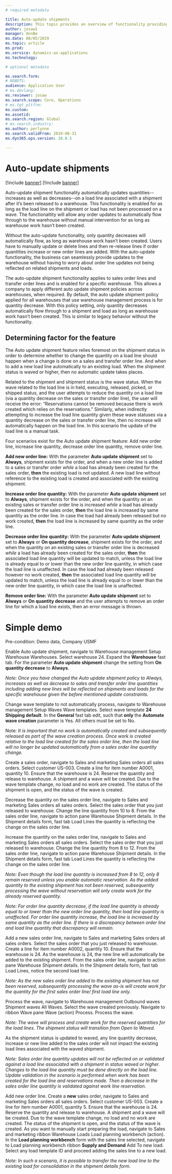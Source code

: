 ```yaml
---
# required metadata

title: Auto-update shipments
description: This topic provides an overview of functionality providing auto-updates for shipments.
author: josaw1
manager: AnnBe
ms.date: 08/05/2019
ms.topic: article
ms.prod: 
ms.service: dynamics-ax-applications
ms.technology: 

# optional metadata

ms.search.form: 
# ROBOTS: 
audience: Application User
# ms.devlang: 
ms.reviewer: josaw
ms.search.scope: Core, Operations
# ms.tgt_pltfrm: 
ms.custom: 
ms.assetid: 
ms.search.region: Global
# ms.search.industry: 
ms.author: perlynne
ms.search.validFrom: 2019-08-31
ms.dyn365.ops.version: 10.0.5

---
```


# Auto-update shipments

[!include [banner](../includes/preview-banner.md)]
[!include [banner](../includes/banner.md)]

Auto-update shipment functionality automatically updates quantities--increases
as well as decreases--on a load line associated with a shipment after it’s been
released to a warehouse. This functionality is enabled for as long as the load line on the
shipment or load has not been processed on a wave. The functionaltity
will allow any order updates to automatically flow through to the warehouse
without manual intervention for as long as warehouse work hasn’t been created.

Without the auto-update functionality, only quantity decreases will automatically flow, as
long as warehouse work hasn’t been created. Users have to manually update or delete lines and then re-release
lines if order quantities increase or new order lines are added. With the auto-update functionality, the business can
seamlessly provide updates to the warehouse without having to worry about order
line updates not being reflected on related shipments and loads. 

The auto-update shipment functionality applies to sales order lines and transfer order lines and is enabled for a specific warehouse. This allows a company to
apply different auto update shipment policies across warehouses, when required.
By default, the auto update shipment policy applied for all warehouses that use
warehouse management process is for quantity decrease. With this policy
setting, only quantity decreases automatically flow through to a shipment and
load as long as warehouse work hasn’t been created. This is similar to
legacy behavior without the functionality.

Determining factor for the feature
----------------------------------

The Auto update shipment feature relies foremost on the shipment status in order
to determine whether to change the quantity on a load line should happen when a
change is done on a sales and transfer order line. And when to add a new load
line automatically to an existing load. When the shipment status is waved or
higher, then no automatic update takes places.

Related to the shipment and shipment status is the wave status. When the wave
related to the load line is in held, executing, released, picked, or shipped
status, and the user attempts to reduce the quantity on a load line (via a
quantity decrease on the sales or transfer order line), the user will receive
the error: “Reservations cannot be removed because there is work created which
relies on the reservations.” Similarly, when indirectly attempting to increase
the load line quantity given these wave statuses via a quantity decrease on the
sales or transfer order line, then no increase will automatically happen on the
load line. In this scenario the update of the load line is a manual task.

Four scenarios exist for the Auto update shipment feature: Add new order line,
increase line quantity, decrease order line quantity, remove order line.

**Add new order line:** With the parameter **Auto update shipment** set to
**Always**, shipment exists for the order, and when a new order line is added to
a sales or transfer order *while* a load has already been created for the sales
order, **then** the existing load is not updated. A new load line without
reference to the existing load is created and associated with the existing
shipment.

**Increase order line quantity:** With the parameter **Auto update shipment**
set to **Always**, shipment exists for the order, and when the quantity on an
existing sales or transfer order line is increased *while* a load has already
been created for the sales order, **then** the load line is increased by same
quantity as the order line. In case the load had already been released but no
work created, **then** the load line is increased by same quantity as the order
line.

**Decrease order line quantity:** With the parameter **Auto update shipment**
set to **Always** or **On quantity decrease**, shipment exists for the order,
and when the quantity on an existing sales or transfer order line is decreased
*while* a load has already been created for the sales order, **then** the
associated load line quantity will be updated to match, unless the load line is
already equal to or lower than the new order line quantity, in which case the
load line is unaffected. In case the load had already been released however no
work created, **then** the associated load line quantity will be updated to
match, unless the load line is already equal to or lower than the new order line
quantity, in which case the load line is unaffected.

**Remove order line:** With the parameter **Auto update shipment** set to
**Always** or **On quantity decrease** and the user attempts to remove an order
line for which a load line exists, then an error message is thrown.

Simple demo
===========

Pre-condition: Demo data, Company USMF

Enable Auto update shipment, navigate to Warehouse management Setup Warehouse
Warehouses. Select warehouse 24. Expand the **Warehouse** fast tab. For the
parameter **Auto update shipment** change the setting from **On quantity
decrease** to **Always**.

*Note: Once you have changed the Auto update shipment policy to Always,
increases as well as decrease to sales and transfer order line quantities
including adding new lines will be reflected on shipments and loads for the
specific warehouse given the before mentioned update constraints.*

Change wave template to not automatically process, navigate to Warehouse
management Setup Waves Wave templates. Select wave template **24 Shipping
default**. In the **General** fast tab edit, such that **only** the **Automate
wave creation** parameter is Yes. All others must be set to No.

Note: *It is important that no work is automatically created and subsequently
released as part of the wave creation process. Once work is created relative to
the load line created for the sales order line, then the load line will no
longer be updated automatically from a sales order line quantity change.*

Create a sales order, navigate to Sales and marketing Sales orders all sales
orders. Select customer US-003. Create a line for item number A0001, quantity
10. Ensure that the warehouse is 24. Reserve the quantity and release to
warehouse. A shipment and a wave will be created. Due to the wave template
change, no load and no work are created. The status of the shipment is open, and
the status of the wave is created.

Decrease the quantity on the sales order line, navigate to Sales and marketing
Sales orders all sales orders. Select the sales order that you just released to
warehouse. Change the line quantity from 10 to 8. From the sales order line,
navigate to action pane Warehouse Shipment details. In the Shipment details
form, fast tab Load Lines the quantity is reflecting the change on the sales
order line.

Increase the quantity on the sales order line, navigate to Sales and marketing
Sales orders all sales orders. Select the sales order that you just released to
warehouse. Change the line quantity from 8 to 12. From the sales order line,
navigate to action pane Warehouse Shipment details. In the Shipment details
form, fast tab Load Lines the quantity is reflecting the change on the sales
order line.

*Note: Even though the load line quantity is increased from 8 to 12, only 8
remain reserved unless you enable automatic reservation. As the added quantity
to the existing shipment has not been reserved, subsequently processing the wave
without reservation will only create work for the already reserved quantity.*

*Note: For order line quantity decrease, if the load line quantity is already
equal to or lower than the new order line quantity, then load line quantity is
unaffected. For order line quantity increase, the load line is increased by same
quantity as the order line. If there is a discrepancy between order line and
load line quantity that discrepancy will remain.*

Add a new sales order line, navigate to Sales and marketing Sales orders all
sales orders. Select the sales order that you just released to warehouse. Create
a line for item number A0002, quantity 10. Ensure that the warehouse is 24. As
the warehouse is 24, the new line will automatically be added to the existing
shipment. From the sales order line, navigate to action pane Warehouse Shipment
details. In the Shipment details form, fast tab Load Lines, notice the second
load line.

*Note: As the new sales order line added to the existing shipment has not been
reserved, subsequently processing the wave as-is will create work for the
quantity for the first sales order line/ first load line only.*

Process the wave, navigate to Warehouse management Outbound waves Shipment waves
All Waves. Select the wave created previously. Navigate to ribbon Wave pane Wave
(action) Process. Process the wave.

*Note: The wave will process and create work for the reserved quantities for the
load lines. The shipment status will transition from Open to Waved.*

As the shipment status is updated to waved, any line quantity decrease, increase
or new line added to the sales order will not impact the existing load lines
associated with the waved shipment.

*Note: Sales order line quantity updates will not be reflected on or validated
against a load line associated with a shipment in status waved or higher.
Changes to the load line quantity must be done directly on the load line. Update
validation in the scenario is performed when work has been created for the load
line and reservations made. Then a decrease in the sales order line quantity is
validated against work line reservation.*

Add new order line. Create a **new** sales order, navigate to Sales and
marketing Sales orders all sales orders. Select customer US-003. Create a line
for item number A0001, quantity 5. Ensure that the warehouse is 24. Reserve the
quantity and release to warehouse. A shipment and a wave will be created. Due to
the wave template change, no load and no work are created. The status of the
shipment is open, and the status of the wave is created. As you want to manually
start preparing the load, navigate to Sales and marketing ribbon Warehouse Loads
Load planning workbench (action). In the **Load planning workbench** form with
the sales line selected, navigate to Load planning workbench ribbon **Supply and
Demand** Add To new load. Select any load template ID and proceed adding the
sales line to a new load.

*Note: In such a scenario, it is possible to transfer the new load line to the
existing load for consolidation in the shipment details form.*
